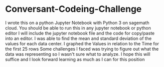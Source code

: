 # Conversant-Codeing-Challenge
I wrote this on a python Jupyter Notebook with Python 3 on sagemath cloud. You should be able to run this in any jupyter notebook or python editor
I will include the jupyter notebook file and the code for copy/paste into an editor.
I was able to find the mean and standard deviation of the values for each data center.
I graphed the Values in relation to the Time for the first 25 rows 
Some challenges I faced was trying to figure out what the data was representing so I wasn't sure what to analyze.
I hope this will suffice and I look forward learning as much as I can for this position
